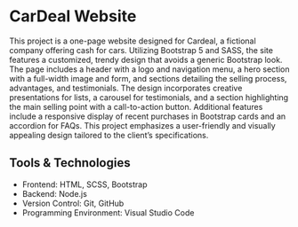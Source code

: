 # CarDeal Website
This project is a one-page website designed for Cardeal, a fictional company offering cash for cars. Utilizing Bootstrap 5 and SASS, the site features a customized, trendy design that avoids a generic Bootstrap look. The page includes a header with a logo and navigation menu, a hero section with a full-width image and form, and sections detailing the selling process, advantages, and testimonials. The design incorporates creative presentations for lists, a carousel for testimonials, and a section highlighting the main selling point with a call-to-action button. Additional features include a responsive display of recent purchases in Bootstrap cards and an accordion for FAQs. This project emphasizes a user-friendly and visually appealing design tailored to the client’s specifications.

## Tools & Technologies
- Frontend: HTML, SCSS, Bootstrap
- Backend: Node.js
- Version Control: Git, GitHub
- Programming Environment: Visual Studio Code
